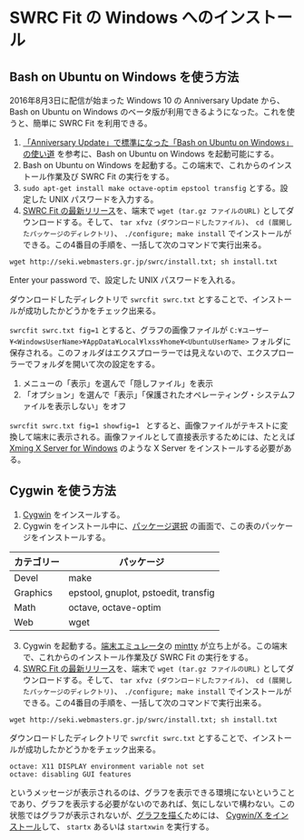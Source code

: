 # SWRC Fit の Windows へのインストール

## Bash on Ubuntu on Windows を使う方法

2016年8月3日に配信が始まった Windows 10 の Anniversary Update から、Bash on Ubuntu on Windows のベータ版が利用できるようになった。これを使うと、簡単に SWRC Fit を利用できる。

1. [「Anniversary Update」で標準になった「Bash on Ubuntu on Windows」の使い道](http://itpro.nikkeibp.co.jp/atcl/watcher/14/334361/080400637/?rt=nocnt)
を参考に、Bash on Ubuntu on Windows を起動可能にする。
2. Bash on Ubuntu on Windows を起動する。この端末で、これからのインストール作業及び SWRC Fit の実行をする。
3. `sudo apt-get install make octave-optim epstool transfig` とする。設定した UNIX パスワードを入力する。
4. [SWRC Fit の最新リリース](https://github.com/sekika/swrcfit/releases)を、端末で `wget (tar.gz ファイルのURL)` としてダウンロードする。そして、 `tar xfvz (ダウンロードしたファイル)`、 `cd (展開したパッケージのディレクトリ)`、 `./configure; make install` でインストールができる。この4番目の手順を、一括して次のコマンドで実行出来る。
```
wget http://seki.webmasters.gr.jp/swrc/install.txt; sh install.txt
```
Enter your password で、設定した UNIX パスワードを入れる。

ダウンロードしたディレクトリで `swrcfit swrc.txt` とすることで、インストールが成功したかどうかをチェック出来る。

`swrcfit swrc.txt fig=1` とすると、グラフの画像ファイルが `C:¥ユーザー¥<WindowsUserName>¥AppData¥Local¥lxss¥home¥<UbuntuUserName>` フォルダに保存される。このフォルダはエクスプローラーでは見えないので、エクスプローラーでフォルダを開いて次の設定をする。

1. メニューの「表示」を選んで「隠しファイル」を表示
2. 「オプション」を選んで「表示」「保護されたオペレーティング・システムファイルを表示しない」をオフ

`swrcfit swrc.txt fig=1 showfig=1 ` とすると、画像ファイルがテキストに変換して端末に表示される。画像ファイルとして直接表示するためには、たとえば [Xming X Server for Windows](http://www.straightrunning.com/XmingNotes/) のような X Server をインストールする必要がある。

## Cygwin を使う方法

1. [Cygwin](https://www.cygwin.com/) をインスールする。
2. Cygwin をインストール中に、[パッケージ選択](http://so-zou.jp/software/tech/tool/compatibility-layer/cygwin/introduction/install.htm#package-selection) の画面で、この表のパッケージをインストールする。

  |カテゴリー|パッケージ|
  |--------|-------|
  |Devel   |make   |
  |Graphics|epstool, gnuplot, pstoedit, transfig|
  |Math    |octave, octave-optim|
  |Web     |wget   |
3. Cygwin を起動する。[端末エミュレータ](http://ja.wikipedia.org/wiki/%E7%AB%AF%E6%9C%AB%E3%82%A8%E3%83%9F%E3%83%A5%E3%83%AC%E3%83%BC%E3%82%BF)の [mintty](https://code.google.com/p/mintty/) が立ち上がる。この端末で、これからのインストール作業及び SWRC Fit の実行をする。
4. [SWRC Fit の最新リリース](https://github.com/sekika/swrcfit/releases)を、端末で `wget (tar.gz ファイルのURL)` としてダウンロードする。そして、 `tar xfvz (ダウンロードしたファイル)`、 `cd (展開したパッケージのディレクトリ)`、 `./configure; make install` でインストールができる。この4番目の手順を、一括して次のコマンドで実行出来る。
```
wget http://seki.webmasters.gr.jp/swrc/install.txt; sh install.txt
```

ダウンロードしたディレクトリで `swrcfit swrc.txt` とすることで、インストールが成功したかどうかをチェック出来る。

```
octave: X11 DISPLAY environment variable not set
octave: disabling GUI features
```

というメッセージが表示されるのは、グラフを表示できる環境にないということであり、グラフを表示する必要がないのであれば、気にしないで構わない。この状態ではグラフが表示されないが、[グラフを描く](graph.md)ためには、
[Cygwin/X をインストール](http://x.cygwin.com/docs/ug/setup.html)して、 `startx` あるいは `startxwin` を実行する。
